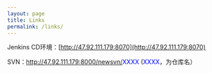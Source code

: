 ```yaml
---
layout: page
title: Links
permalink: /links/
---
```


Jenkins CD环境：[http://47.92.111.179:8070](http://47.92.111.179:8070)

SVN：http://47.92.111.179:8000/newsvn/<font color=Blue>XXXX</font>   (<font color=Blue>XXXX</font>，为仓库名）



